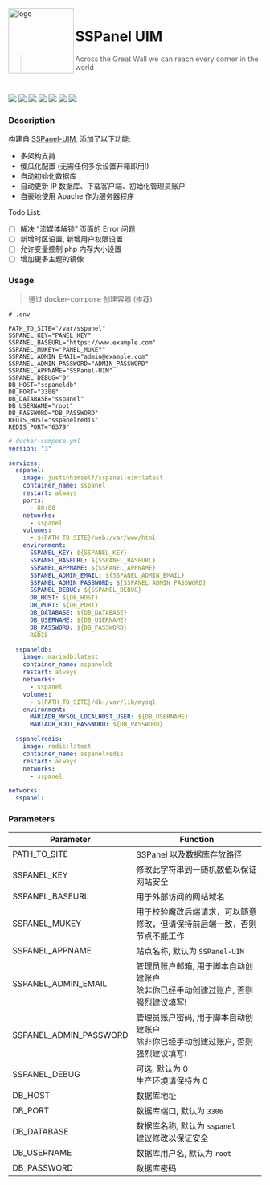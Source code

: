 <img src="https://cdn.jsdelivr.net/npm/skx@0.1.3/img/uim-logo-round.png" alt="logo" width="130" height="130" align="left" />

<h1>SSPanel UIM</h1>

> Across the Great Wall we can reach every corner in the world

<br/>

![](https://img.shields.io/badge/x86-9cf)
![](https://img.shields.io/badge/x86_64-red)
![](https://img.shields.io/badge/ARM_64-ff69b4)
![](https://img.shields.io/badge/ARM_v7-yellow)
![](https://img.shields.io/badge/ARM_v6-green)
![](https://img.shields.io/badge/PowerPC_64_le-blueviolet)
![](https://img.shields.io/badge/IBM_Z-blue)

### Description

构建自 [SSPanel-UIM](https://github.com/Anankke/SSPanel-Uim), 添加了以下功能:

- 多架构支持
- 傻瓜化配置 (无需任何多余设置开箱即用!)
- 自动初始化数据库
- 自动更新 IP 数据库、下载客户端、初始化管理员账户
- 自豪地使用 Apache 作为服务器程序

Todo List:

- [ ] 解决 “流媒体解锁” 页面的 Error 问题
- [ ] 新增时区设置, 新增用户权限设置
- [ ] 允许变量控制 php 内存大小设置
- [ ] 增加更多主题的镜像

### Usage

> 通过 docker-compose 创建容器 (推荐)

```.env
# .env

PATH_TO_SITE="/var/sspanel"
SSPANEL_KEY="PANEL_KEY"
SSPANEL_BASEURL="https://www.example.com"
SSPANEL_MUKEY="PANEL_MUKEY"
SSPANEL_ADMIN_EMAIL="admin@example.com"
SSPANEL_ADMIN_PASSWORD="ADMIN_PASSWORD"
SSPANEL_APPNAME="SSPanel-UIM"
SSPANEL_DEBUG="0"
DB_HOST="sspaneldb"
DB_PORT="3306"
DB_DATABASE="sspanel"
DB_USERNAME="root"
DB_PASSWORD="DB_PASSWORD"
REDIS_HOST="sspanelredis"
REDIS_PORT="6379"
```

```yml
# docker-compose.yml
version: "3"

services:
  sspanel:
    image: justinhimself/sspanel-uim:latest
    container_name: sspanel
    restart: always
    ports:
      - 80:80
    networks:
      - sspanel
    volumes:
      - ${PATH_TO_SITE}/web:/var/www/html
    environment:
      SSPANEL_KEY: ${SSPANEL_KEY}
      SSPANEL_BASEURL: ${SSPANEL_BASEURL}
      SSPANEL_APPNAME: ${SSPANEL_APPNAME}
      SSPANEL_ADMIN_EMAIL: ${SSPANEL_ADMIN_EMAIL}
      SSPANEL_ADMIN_PASSWORD: ${SSPANEL_ADMIN_PASSWORD}
      SSPANEL_DEBUG: ${SSPANEL_DEBUG}
      DB_HOST: ${DB_HOST}
      DB_PORT: ${DB_PORT}
      DB_DATABASE: ${DB_DATABASE}
      DB_USERNAME: ${DB_USERNAME}
      DB_PASSWORD: ${DB_PASSWORD}
      REDIS

  sspaneldb:
    image: mariadb:latest
    container_name: sspaneldb
    restart: always
    networks:
      - sspanel
    volumes:
      - ${PATH_TO_SITE}/db:/var/lib/mysql
    environment:
      MARIADB_MYSQL_LOCALHOST_USER: ${DB_USERNAME}
      MARIADB_ROOT_PASSWORD: ${DB_PASSWORD}

  sspanelredis:
    image: redis:latest
    container_name: sspanelredis
    restart: always
    networks:
      - sspanel

networks:
  sspanel:
```

### Parameters

| **Parameter**          | **Function**                                                                          |
| ---------------------- | ------------------------------------------------------------------------------------- |
| PATH_TO_SITE           | SSPanel 以及数据库存放路径                                                            |
| SSPANEL_KEY            | 修改此字符串到一随机数值以保证网站安全                                                |
| SSPANEL_BASEURL        | 用于外部访问的网站域名                                                                |
| SSPANEL_MUKEY          | 用于校验魔改后端请求，可以随意修改，但请保持前后端一致，否则节点不能工作              |
| SSPANEL_APPNAME        | 站点名称, 默认为 `SSPanel-UIM`                                                        |
| SSPANEL_ADMIN_EMAIL    | 管理员账户邮箱, 用于脚本自动创建账户<br />除非你已经手动创建过账户, 否则强烈建议填写! |
| SSPANEL_ADMIN_PASSWORD | 管理员账户密码, 用于脚本自动创建账户<br />除非你已经手动创建过账户, 否则强烈建议填写! |
| SSPANEL_DEBUG          | 可选, 默认为 0<br />生产环境请保持为 0                                                |
| DB_HOST                | 数据库地址                                                                            |
| DB_PORT                | 数据库端口, 默认为 `3306`                                                             |
| DB_DATABASE            | 数据库名称, 默认为 `sspanel`<br />建议修改以保证安全                                  |
| DB_USERNAME            | 数据库用户名, 默认为 `root`                                                           |
| DB_PASSWORD            | 数据库密码                                                                            |
